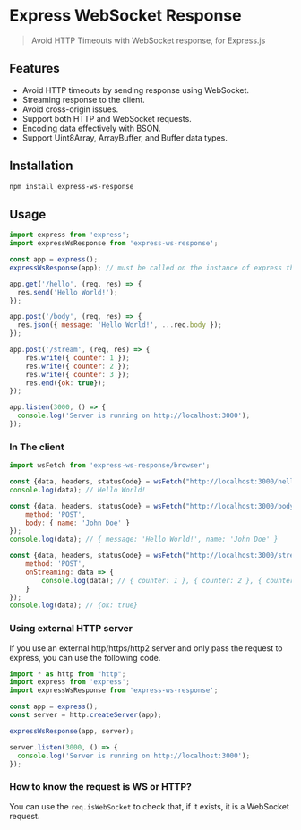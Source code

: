 # Express WebSocket Response

> Avoid HTTP Timeouts with WebSocket response, for Express.js

## Features
- Avoid HTTP timeouts by sending response using WebSocket.
- Streaming response to the client.
- Avoid cross-origin issues.
- Support both HTTP and WebSocket requests.
- Encoding data effectively with BSON.
- Support Uint8Array, ArrayBuffer, and Buffer data types.

## Installation
```bash
npm install express-ws-response
```

## Usage
```javascript
import express from 'express';
import expressWsResponse from 'express-ws-response';

const app = express();
expressWsResponse(app); // must be called on the instance of express that open the port (e.g: "app.listen). Can not be called on express sub-router.

app.get('/hello', (req, res) => {
  res.send('Hello World!');
});

app.post('/body', (req, res) => {
  res.json({ message: 'Hello World!', ...req.body });
});

app.post('/stream', (req, res) => {
    res.write({ counter: 1 });
    res.write({ counter: 2 });
    res.write({ counter: 3 });
    res.end({ok: true});
});

app.listen(3000, () => {
  console.log('Server is running on http://localhost:3000');
});
```

### In The client

```javascript
import wsFetch from 'express-ws-response/browser';

const {data, headers, statusCode} = wsFetch("http://localhost:3000/hello");
console.log(data); // Hello World!

const {data, headers, statusCode} = wsFetch("http://localhost:3000/body", {
    method: 'POST',
    body: { name: 'John Doe' }
});
console.log(data); // { message: 'Hello World!', name: 'John Doe' }

const {data, headers, statusCode} = wsFetch("http://localhost:3000/stream", {
    method: 'POST',
    onStreaming: data => {
        console.log(data); // { counter: 1 }, { counter: 2 }, { counter: 3 }
    }
});
console.log(data); // {ok: true}
```

### Using external HTTP server

If you use an external http/https/http2 server and only pass the request to express, you can use the following code.
```javascript
import * as http from "http";
import express from 'express';
import expressWsResponse from 'express-ws-response';

const app = express();
const server = http.createServer(app);

expressWsResponse(app, server);

server.listen(3000, () => {
  console.log('Server is running on http://localhost:3000');
});
```


### How to know the request is WS or HTTP?

You can use the `req.isWebSocket` to check that, if it exists, it is a WebSocket request.
